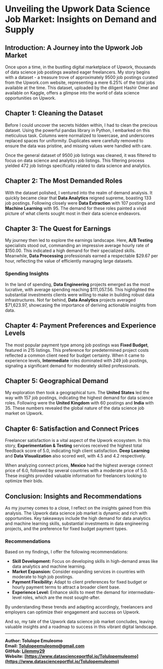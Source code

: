 # Unveiling the Upwork Data Science Job Market: Insights on Demand and Supply

## Introduction: A Journey into the Upwork Job Market
Once upon a time, in the bustling digital marketplace of Upwork, thousands of data science job postings awaited eager freelancers. My story begins with a dataset - a treasure trove of approximately 9500 job postings curated from the Upwork.com website, representing a mere 6.25% of the total jobs available at the time. This dataset, uploaded by the diligent Hashir Omer and available on Kaggle, offers a glimpse into the world of data science opportunities on Upwork.

## Chapter 1: Cleaning the Dataset
Before I could uncover the secrets hidden within, I had to clean the precious dataset. Using the powerful pandas library in Python, I embarked on this meticulous task. Columns were normalized to lowercase, and underscores replaced spaces for uniformity. Duplicates were carefully removed to ensure the data was pristine, and missing values were handled with care.

Once the general dataset of 9500 job listings was cleaned, it was filtered to focus on data science and analytics job listings. This filtering process yielded 472 job listings specifically related to data science and analytics.

## Chapter 2: The Most Demanded Roles
With the dataset polished, I ventured into the realm of demand analysis. It quickly became clear that **Data Analytics** reigned supreme, boasting 133 job postings. Following closely were **Data Extraction** with 107 postings and **Machine Learning** with 95. The demand for these roles painted a vivid picture of what clients sought most in their data science endeavors.

## Chapter 3: The Quest for Earnings
My journey then led to explore the earnings landscape. Here, **A/B Testing** specialists stood out, commanding an impressive average hourly rate of $150.00. This indicated a high demand for their specialized skills. Meanwhile, **Data Processing** professionals earned a respectable $29.67 per hour, reflecting the value of efficiently managing large datasets.

### Spending Insights
In the land of spending, **Data Engineering** projects emerged as the most lucrative, with average spending reaching $111,057.56. This highlighted the substantial investments clients were willing to make in building robust data infrastructures. Not far behind, **Data Analytics** projects averaged $71,623.97, showcasing the importance of deriving actionable insights from data.

## Chapter 4: Payment Preferences and Experience Levels
The most popular payment type among job postings was **Fixed Budget**, featured in 215 listings. This preference for predetermined project costs reflected a common client need for budget certainty. When it came to experience levels, **Intermediate** roles dominated with 249 job postings, signaling a significant demand for moderately skilled professionals.

## Chapter 5: Geographical Demand
My exploration then took a geographical turn. The **United States** led the way with 157 job postings, indicating the highest demand for data science roles. Following were the **United Kingdom** with 60 postings and **India** with 35. These numbers revealed the global nature of the data science job market on Upwork.

## Chapter 6: Satisfaction and Connect Prices
Freelancer satisfaction is a vital aspect of the Upwork ecosystem. In this story, **Experimentation & Testing** services received the highest total feedback score of 5.0, indicating high client satisfaction. **Deep Learning** and **Data Visualization** also scored well, with 4.5 and 4.2 respectively.

When analyzing connect prices, **Mexico** had the highest average connect price of 6.0, followed by several countries with a moderate price of 5.0. These insights provided valuable information for freelancers looking to optimize their bids.

## Conclusion: Insights and Recommendations
As my journey comes to a close, I reflect on the insights gained from this analysis. The Upwork data science job market is dynamic and rich with opportunities. Key takeaways include the high demand for data analytics and machine learning skills, substantial investments in data engineering projects, and the preference for fixed budget payment types.

### Recommendations
Based on my findings, I offer the following recommendations:
- **Skill Development:** Focus on developing skills in high-demand areas like data analytics and machine learning.
- **Market Expansion:** Consider expanding services in countries with moderate to high job postings.
- **Payment Flexibility:** Adapt to client preferences for fixed budget or hourly payment terms to attract a broader client base.
- **Experience Level:** Enhance skills to meet the demand for intermediate-level roles, which are the most sought-after.

By understanding these trends and adapting accordingly, freelancers and employers can optimize their engagement and success on Upwork.

And so, my tale of the Upwork data science job market concludes, leaving valuable insights and a roadmap to success in this vibrant digital landscape.

---

**Author: Tolulope Emuleomo**  
**Email: [Tolulopeemuleomo@gmail.com](mailto:Tolulopeemuleomo@gmail.com)**  
**GitHub: [Lilemmy29](https://github.com/Lilemmy29)**  
**Website: [https://www.datascienceportfol.io/Tolulopemuleomo](https://www.datascienceportfol.io/Tolulopemuleomo)**

